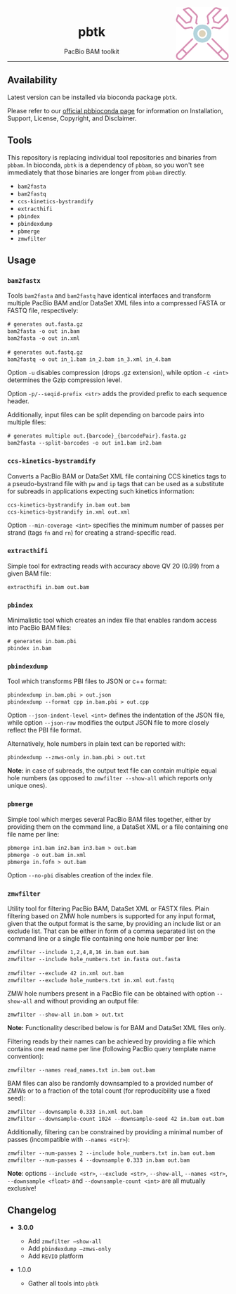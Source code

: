 <img src="img/pbtk.png" alt="pbtk logo" width="120px" align="right"/>
<h1 align="center">pbtk</h1>
<p align="center">PacBio BAM toolkit</p>

***

## Availability

Latest version can be installed via bioconda package `pbtk`.

Please refer to our [official pbbioconda page](https://github.com/PacificBiosciences/pbbioconda)
for information on Installation, Support, License, Copyright, and Disclaimer.

## Tools

This repository is replacing individual tool repositories and binaries from `pbbam`.
In bioconda, `pbtk` is a dependency of `pbbam`, so you won't see immediately
that those binaries are longer from `pbbam` directly.

 *  `bam2fasta`
 *  `bam2fastq`
 *  `ccs-kinetics-bystrandify`
 *  `extracthifi`
 *  `pbindex`
 *  `pbindexdump`
 *  `pbmerge`
 *  `zmwfilter`

## Usage

### `bam2fastx`

Tools `bam2fasta` and `bam2fastq` have identical interfaces and transform multiple PacBio BAM and/or DataSet XML files into a compressed FASTA or FASTQ file, respectively:
```
# generates out.fasta.gz
bam2fasta -o out in.bam
bam2fasta -o out in.xml

# generates out.fastq.gz
bam2fastq -o out in_1.bam in_2.bam in_3.xml in_4.bam
```
Option `-u` disables compression (drops .gz extension), while option `-c <int>` determines the Gzip compression level.

Option `-p/--seqid-prefix <str>` adds the provided prefix to each sequence header.

Additionally, input files can be split depending on barcode pairs into multiple files:
```
# generates multiple out.{barcode}_{barcodePair}.fasta.gz
bam2fasta --split-barcodes -o out in1.bam in2.bam
```

### `ccs-kinetics-bystrandify`

Converts a PacBio BAM or DataSet XML file containing CCS kinetics tags to a pseudo-bystrand file with `pw` and `ip` tags that can be used as a substitute for subreads in applications expecting such kinetics information:
```
ccs-kinetics-bystrandify in.bam out.bam
ccs-kinetics-bystrandify in.xml out.xml
```

Option `--min-coverage <int>` specifies the minimum number of passes per strand (tags `fn` and `rn`) for creating a strand-specific read.

### `extracthifi`

Simple tool for extracting reads with accuracy above QV 20 (0.99) from a given BAM file:
```
extracthifi in.bam out.bam
```

### `pbindex`

Minimalistic tool which creates an index file that enables random access into PacBio BAM files:
```
# generates in.bam.pbi
pbindex in.bam
```

### `pbindexdump`

Tool which transforms PBI files to JSON or c++ format:
```
pbindexdump in.bam.pbi > out.json
pbindexdump --format cpp in.bam.pbi > out.cpp
```

Option `--json-indent-level <int>` defines the indentation of the JSON file, while option `--json-raw` modifies the output JSON file to more closely reflect the PBI file format.

Alternatively, hole numbers in plain text can be reported with:
```
pbindexdump --zmws-only in.bam.pbi > out.txt
```
**Note:** in case of subreads, the output text file can contain multiple equal hole numbers (as opposed to `zmwfilter --show-all` which reports only unique ones).

### `pbmerge`

Simple tool which merges several PacBio BAM files together, either by providing them on the command line, a DataSet XML or a file containing one file name per line:
```
pbmerge in1.bam in2.bam in3.bam > out.bam
pbmerge -o out.bam in.xml
pbmerge in.fofn > out.bam
```

Option `--no-pbi` disables creation of the index file.

### `zmwfilter`

Utility tool for filtering PacBio BAM, DataSet XML or FASTX files. Plain filtering based on ZMW hole numbers is supported for any input format, given that the output format is the same, by providing an include list or an exclude list. That can be either in form of a comma separated list on the command line or a single file containing one hole number per line:
```
zmwfilter --include 1,2,4,8,16 in.bam out.bam
zmwfilter --include hole_numbers.txt in.fasta out.fasta

zmwfilter --exclude 42 in.xml out.bam
zmwfilter --exclude hole_numbers.txt in.xml out.fastq
```

ZMW hole numbers present in a PacBio file can be obtained with option `--show-all` and without providing an output file:
```
zmwfilter --show-all in.bam > out.txt
```

**Note:** Functionality described below is for BAM and DataSet XML files only.

Filtering reads by their names can be achieved by providing a file which contains one read name per line (following PacBio query template name convention):
```
zmwfilter --names read_names.txt in.bam out.bam
```

BAM files can also be randomly downsampled to a provided number of ZMWs or to a fraction of the total count (for reproducibility use a fixed seed):
```
zmwfilter --downsample 0.333 in.xml out.bam
zmwfilter --downsample-count 1024 --downsample-seed 42 in.bam out.bam
```

Additionally, filtering can be constrained by providing a minimal number of passes (incompatible with `--names <str>`):
```
zmwfilter --num-passes 2 --include hole_numbers.txt in.bam out.bam
zmwfilter --num-passes 4 --downsample 0.333 in.bam out.bam
```

**Note**: options `--include <str>`, `--exclude <str>`, `--show-all`, `--names <str>`, `--downsample <float>` and `--downsample-count <int>` are all mutually exclusive!

## Changelog

 * **3.0.0**
   * Add `zmwfilter —show-all`
   * Add `pbindexdump —zmws-only`
   * Add `REVIO` platform

 * 1.0.0
   * Gather all tools into `pbtk`
